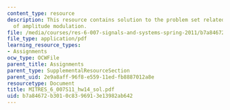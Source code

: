 ```yaml
---
content_type: resource
description: This resource contains solution to the problem set related to demonstration
  of amplitude modulation.
file: /media/courses/res-6-007-signals-and-systems-spring-2011/b7a84672b3010c8396913e13982ab642_MITRES_6_007S11_hw14_sol.pdf
file_type: application/pdf
learning_resource_types:
- Assignments
ocw_type: OCWFile
parent_title: Assignments
parent_type: SupplementalResourceSection
parent_uid: 2e9a8aff-96f8-e559-11ed-fb8887012a8e
resourcetype: Document
title: MITRES_6_007S11_hw14_sol.pdf
uid: b7a84672-b301-0c83-9691-3e13982ab642
---
```

